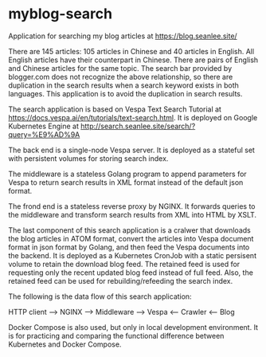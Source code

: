 # myblog-search

Application for searching my blog articles at https://blog.seanlee.site/

There are 145 articles: 105 articles in Chinese and 40 articles in English.
All English articles have their counterpart in Chinese.
There are pairs of English and Chinese articles for the same topic.
The search bar provided by blogger.com does not recognize the above relationship,
so there are duplication in the search results when a search keyword exists in both languages.
This application is to avoid the duplication in search results.

The search application is based on Vespa Text Search Tutorial
at https://docs.vespa.ai/en/tutorials/text-search.html.
It is deployed on Google Kubernetes Engine at http://search.seanlee.site/search/?query=%E9%AD%9A

The back end is a single-node Vespa server. It is deployed as a stateful set with persistent
volumes for storing search index.

The middleware is a stateless Golang program to append parameters for Vespa to return search
results in XML format instead of the default json format.

The frond end is a stateless reverse proxy by NGINX. It forwards queries to the middleware and
transform search results from XML into HTML by XSLT.

The last component of this search application is a cralwer that downloads the blog articles
in ATOM format, convert the articles into Vespa document format in json format by Golang, and then
feed the Vespa documents into the backend. It is deployed as a Kubernetes CronJob with a
static persisent volume to retain the download blog feed. The retained feed is used for
requesting only the recent updated blog feed instead of full feed. Also, the retained feed can
be used for rebuilding/refeeding the search index.

The following is the data flow of this search application:
<p>
  HTTP client --> NGINX --> Middleware --> Vespa <-- Crawler <-- Blog
</p>

Docker Compose is also used, but only in local development environment. It is for practicing and
comparing the functional difference between Kubernetes and Docker Compose.
